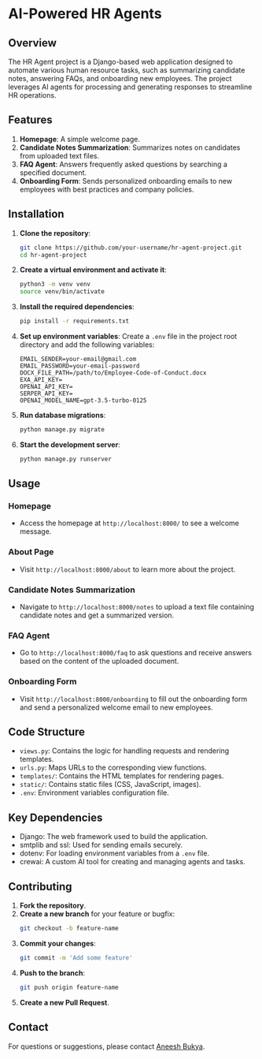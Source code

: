 # AI-Powered HR Agents 

## Overview
The HR Agent project is a Django-based web application designed to automate various human resource tasks, such as summarizing candidate notes, answering FAQs, and onboarding new employees. The project leverages AI agents for processing and generating responses to streamline HR operations.

## Features
1. **Homepage**: A simple welcome page.
2. **Candidate Notes Summarization**: Summarizes notes on candidates from uploaded text files.
3. **FAQ Agent**: Answers frequently asked questions by searching a specified document.
4. **Onboarding Form**: Sends personalized onboarding emails to new employees with best practices and company policies.

## Installation

1. **Clone the repository**:
    ```bash
    git clone https://github.com/your-username/hr-agent-project.git
    cd hr-agent-project
    ```

2. **Create a virtual environment and activate it**:
    ```bash
    python3 -m venv venv
    source venv/bin/activate
    ```

3. **Install the required dependencies**:
    ```bash
    pip install -r requirements.txt
    ```

4. **Set up environment variables**:
    Create a `.env` file in the project root directory and add the following variables:
    ```
    EMAIL_SENDER=your-email@gmail.com
    EMAIL_PASSWORD=your-email-password
    DOCX_FILE_PATH=/path/to/Employee-Code-of-Conduct.docx
    EXA_API_KEY=
    OPENAI_API_KEY=
    SERPER_API_KEY=
    OPENAI_MODEL_NAME=gpt-3.5-turbo-0125	
    ```

5. **Run database migrations**:
    ```bash
    python manage.py migrate
    ```

6. **Start the development server**:
    ```bash
    python manage.py runserver
    ```

## Usage

### Homepage
- Access the homepage at `http://localhost:8000/` to see a welcome message.

### About Page
- Visit `http://localhost:8000/about` to learn more about the project.

### Candidate Notes Summarization
- Navigate to `http://localhost:8000/notes` to upload a text file containing candidate notes and get a summarized version.

### FAQ Agent
- Go to `http://localhost:8000/faq` to ask questions and receive answers based on the content of the uploaded document.

### Onboarding Form
- Visit `http://localhost:8000/onboarding` to fill out the onboarding form and send a personalized welcome email to new employees.

## Code Structure

- `views.py`: Contains the logic for handling requests and rendering templates.
- `urls.py`: Maps URLs to the corresponding view functions.
- `templates/`: Contains the HTML templates for rendering pages.
- `static/`: Contains static files (CSS, JavaScript, images).
- `.env`: Environment variables configuration file.

## Key Dependencies

- Django: The web framework used to build the application.
- smtplib and ssl: Used for sending emails securely.
- dotenv: For loading environment variables from a `.env` file.
- crewai: A custom AI tool for creating and managing agents and tasks.

## Contributing

1. **Fork the repository**.
2. **Create a new branch** for your feature or bugfix:
    ```bash
    git checkout -b feature-name
    ```
3. **Commit your changes**:
    ```bash
    git commit -m 'Add some feature'
    ```
4. **Push to the branch**:
    ```bash
    git push origin feature-name
    ```
5. **Create a new Pull Request**.



## Contact
For questions or suggestions, please contact [Aneesh Bukya](mailto:aneeshbsri@gmail.com).
